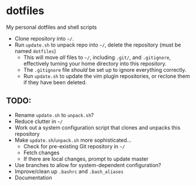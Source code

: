 # dotfiles
My personal dotfiles and shell scripts

* Clone repository into `~/`.
* Run `update.sh` to unpack repo into `~/`, delete the repository (must be named `dotfiles`)
    - This will move *all* files to `~/`, including `.git/`, and `.gitignore`, effectively turning your home directory into this repository. 
    - The `.gitignore` file *should* be set up to ignore everything correctly.
    - Run `update.sh` to update the vim plugin repositories, or reclone them if they have been deleted.

## TODO:

* Rename `update.sh` to `unpack.sh`?
* Reduce clutter in `~/`
* Work out a system configuration script that clones and unpacks this repository
* Make `update.sh`/`unpack.sh` more sophisticated...
	- Check for pre-existing Git repository in `~/`
	- Fetch changes
	- If there are local changes, prompt to update master
* Use branches to allow for system-dependent configuration?
* Improve/clean up `.bashrc` and `.bash_aliases`
* Documentation

